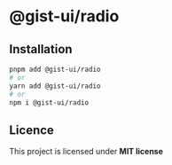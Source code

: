 # @gist-ui/radio



## Installation

```bash
pnpm add @gist-ui/radio
# or
yarn add @gist-ui/radio
# or
npm i @gist-ui/radio
```

## Licence

This project is licensed under **MIT license**